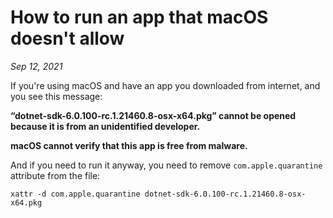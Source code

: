 # How to run an app that macOS doesn't allow

*Sep 12, 2021*

If you're using macOS and have an app you downloaded from internet, and you see this message:

**“dotnet-sdk-6.0.100-rc.1.21460.8-osx-x64.pkg” cannot be opened because it is from an unidentified developer.**

**macOS cannot verify that this app is free from malware.**

And if you need to run it anyway, you need to remove `com.apple.quarantine` attribute from the file:

`xattr -d com.apple.quarantine dotnet-sdk-6.0.100-rc.1.21460.8-osx-x64.pkg`